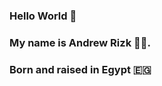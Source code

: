 ### Hello World 👋                        
### My name is Andrew Rizk 🙋‍♂️.           
### Born and raised in Egypt 🇪🇬        




